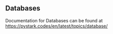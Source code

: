 ## Databases

Documentation for Databases can be found at https://pystark.codes/en/latest/topics/database/
